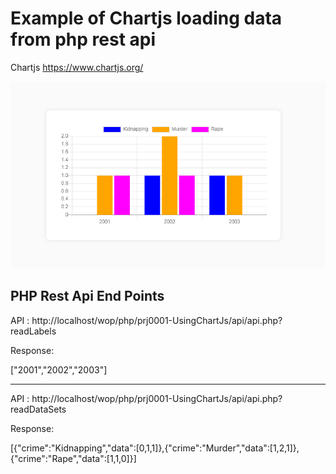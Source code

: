 <h1> Example of Chartjs loading data from php rest api </h1>

Chartjs https://www.chartjs.org/


![Chart Image](chart1.png)



<h2>PHP Rest Api End Points</h2>

API : http://localhost/wop/php/prj0001-UsingChartJs/api/api.php?readLabels

Response:

["2001","2002","2003"]

------------------------------------------------------------

API : http://localhost/wop/php/prj0001-UsingChartJs/api/api.php?readDataSets

Response: 

[{"crime":"Kidnapping","data":[0,1,1]},{"crime":"Murder","data":[1,2,1]},{"crime":"Rape","data":[1,1,0]}]


